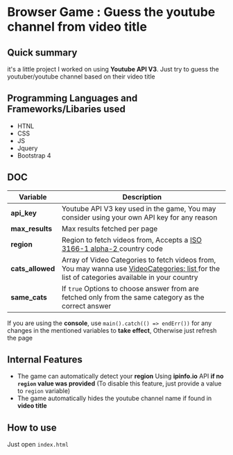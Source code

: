 # Browser Game : Guess the youtube channel from video title

##  Quick summary
it's a little project I worked on using **Youtube API V3**. Just try to guess the youtuber/youtube channel based on their video title
## Programming Languages and Frameworks/Libaries used 
- HTNL
- CSS
- JS
- Jquery
- Bootstrap 4

## DOC
| Variable | Description |
| ----------- | ----------- |
| **api_key** | Youtube API V3 key used in the game, You may consider using your own API key for any reason |
| **max_results**  | Max results fetched per page |
| **region** |   Region to fetch videos from, Accepts a  [ISO 3166-1 alpha-2 ](https://en.wikipedia.org/wiki/ISO_3166-1_alpha-2#Officially_assigned_code_elements)    country code  |
| **cats_allowed** | Array of Video Categories to fetch videos from,  You may wanna use [VideoCategories: list ](https://developers.google.com/youtube/v3/docs/videoCategories/list) for the list of categories available in your country | 
|  **same_cats** | If `true` Options to choose answer from are fetched only from the         same category as the correct answer   |

If you are using the **console**, use `main().catch(() => endErr())` for any changes in the mentioned variables to **take effect**, Otherwise just refresh the page
## Internal Features
- The game can automatically detect your **region** Using **ipinfo.io** API **if no `region` value was provided** (To disable this feature, just provide a value to `region` variable)
- The game automatically hides the youtube channel name if found in **video title**
## How to use
Just open `index.html`
